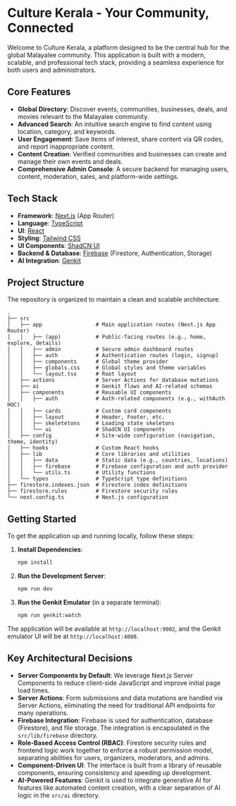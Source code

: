 
# Culture Kerala - Your Community, Connected

Welcome to Culture Kerala, a platform designed to be the central hub for the global Malayalee community. This application is built with a modern, scalable, and professional tech stack, providing a seamless experience for both users and administrators.

## Core Features

- **Global Directory**: Discover events, communities, businesses, deals, and movies relevant to the Malayalee community.
- **Advanced Search**: An intuitive search engine to find content using location, category, and keywords.
- **User Engagement**: Save items of interest, share content via QR codes, and report inappropriate content.
- **Content Creation**: Verified communities and businesses can create and manage their own events and deals.
- **Comprehensive Admin Console**: A secure backend for managing users, content, moderation, sales, and platform-wide settings.

## Tech Stack

- **Framework**: [Next.js](https://nextjs.org/) (App Router)
- **Language**: [TypeScript](https://www.typescriptlang.org/)
- **UI**: [React](https://react.dev/)
- **Styling**: [Tailwind CSS](https://tailwindcss.com/)
- **UI Components**: [ShadCN UI](https://ui.shadcn.com/)
- **Backend & Database**: [Firebase](https://firebase.google.com/) (Firestore, Authentication, Storage)
- **AI Integration**: [Genkit](https://firebase.google.com/docs/genkit)

## Project Structure

The repository is organized to maintain a clean and scalable architecture.

```
.
├── src
│   ├── app                 # Main application routes (Next.js App Router)
│   │   ├── (app)           # Public-facing routes (e.g., home, explore, details)
│   │   ├── admin           # Secure admin dashboard routes
│   │   ├── auth            # Authentication routes (login, signup)
│   │   ├── components      # Global theme provider
│   │   ├── globals.css     # Global styles and theme variables
│   │   └── layout.tsx      # Root layout
│   ├── actions             # Server Actions for database mutations
│   ├── ai                  # Genkit flows and AI-related schemas
│   ├── components          # Reusable UI components
│   │   ├── auth            # Auth-related components (e.g., withAuth HOC)
│   │   ├── cards           # Custom card components
│   │   ├── layout          # Header, Footer, etc.
│   │   ├── skeletetons     # Loading state skeletons
│   │   └── ui              # ShadCN UI components
│   ├── config              # Site-wide configuration (navigation, theme, identity)
│   ├── hooks               # Custom React hooks
│   ├── lib                 # Core libraries and utilities
│   │   ├── data            # Static data (e.g., countries, locations)
│   │   ├── firebase        # Firebase configuration and auth provider
│   │   └── utils.ts        # Utility functions
│   └── types               # TypeScript type definitions
├── firestore.indexes.json  # Firestore index definitions
├── firestore.rules         # Firestore security rules
└── next.config.ts          # Next.js configuration
```

## Getting Started

To get the application up and running locally, follow these steps:

1.  **Install Dependencies**:
    ```bash
    npm install
    ```

2.  **Run the Development Server**:
    ```bash
    npm run dev
    ```

3.  **Run the Genkit Emulator** (in a separate terminal):
    ```bash
    npm run genkit:watch
    ```

The application will be available at `http://localhost:9002`, and the Genkit emulator UI will be at `http://localhost:4000`.

## Key Architectural Decisions

- **Server Components by Default**: We leverage Next.js Server Components to reduce client-side JavaScript and improve initial page load times.
- **Server Actions**: Form submissions and data mutations are handled via Server Actions, eliminating the need for traditional API endpoints for many operations.
- **Firebase Integration**: Firebase is used for authentication, database (Firestore), and file storage. The integration is encapsulated in the `src/lib/firebase` directory.
- **Role-Based Access Control (RBAC)**: Firestore security rules and frontend logic work together to enforce a robust permission model, separating abilities for users, organizers, moderators, and admins.
- **Component-Driven UI**: The interface is built from a library of reusable components, ensuring consistency and speeding up development.
- **AI-Powered Features**: Genkit is used to integrate generative AI for features like automated content creation, with a clear separation of AI logic in the `src/ai` directory.
